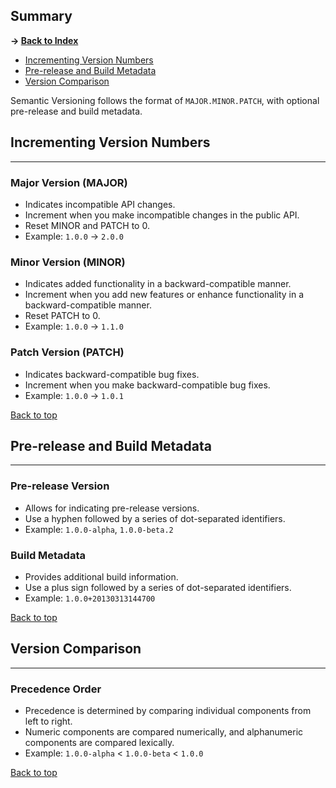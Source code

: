 ## Summary

**-> [Back to Index](./README.md)**

* [Incrementing Version Numbers](#incrementing-version-numbers)
* [Pre-release and Build Metadata](#pre-release-and-build-metadata)
* [Version Comparison](#version-comparison)

Semantic Versioning follows the format of `MAJOR.MINOR.PATCH`, with optional pre-release and build metadata.

## Incrementing Version Numbers

---

### ****Major Version (MAJOR)****

- Indicates incompatible API changes.
- Increment when you make incompatible changes in the public API.
- Reset MINOR and PATCH to 0.
- Example: `1.0.0` -> `2.0.0`

### Minor Version (MINOR)

- Indicates added functionality in a backward-compatible manner.
- Increment when you add new features or enhance functionality in a backward-compatible manner.
- Reset PATCH to 0.
- Example: `1.0.0` -> `1.1.0`

### ****Patch Version (PATCH)****

- Indicates backward-compatible bug fixes.
- Increment when you make backward-compatible bug fixes.
- Example: `1.0.0` -> `1.0.1`

[Back to top](#summary)

## ****Pre-release and Build Metadata****

---

### ****Pre-release Version****

- Allows for indicating pre-release versions.
- Use a hyphen followed by a series of dot-separated identifiers.
- Example: `1.0.0-alpha`, `1.0.0-beta.2`

### ****Build Metadata****

- Provides additional build information.
- Use a plus sign followed by a series of dot-separated identifiers.
- Example: `1.0.0+20130313144700`

[Back to top](#summary)

## Version Comparison

---

### ****Precedence Order****

- Precedence is determined by comparing individual components from left to right.
- Numeric components are compared numerically, and alphanumeric components are compared lexically.
- Example: `1.0.0-alpha` < `1.0.0-beta` < `1.0.0`

[Back to top](#summary)